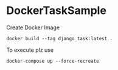 # DockerTaskSample
Create Docker Image
```
docker build --tag django_task:latest .
```
To execute plz use 
```
docker-compose up --force-recreate
```
